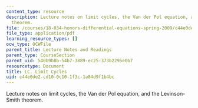 ```yaml
---
content_type: resource
description: Lecture notes on limit cycles, the Van der Pol equation, and the Levinson-Smith
  theorem.
file: /courses/18-034-honors-differential-equations-spring-2009/c44e0de2cd100c101f3c1a84d9f1b4bc_MIT18_034s09_lec36_lc.pdf
file_type: application/pdf
learning_resource_types: []
ocw_type: OCWFile
parent_title: Lecture Notes and Readings
parent_type: CourseSection
parent_uid: 540b9b8b-54b7-3889-ec25-373b2295e0b7
resourcetype: Document
title: LC. Limit Cycles
uid: c44e0de2-cd10-0c10-1f3c-1a84d9f1b4bc
---
```

Lecture notes on limit cycles, the Van der Pol equation, and the Levinson-Smith theorem.

